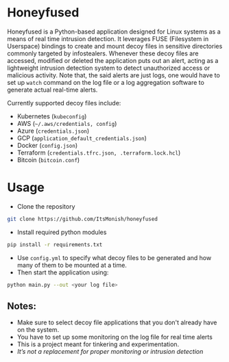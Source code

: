 # Honeyfused
Honeyfused is a Python-based application designed for Linux systems as a means of real time intrusion detection. It leverages FUSE (Filesystem in Userspace) bindings to create and mount decoy files in sensitive directories commonly targeted by infostealers. Whenever these decoy files are accessed, modified or deleted the application puts out an alert, acting as a lightweight intrusion detection system to detect unauthorized access or malicious activity. Note that, the said alerts are just logs, one would have to set up `watch` command on the log file or a log aggregation software to generate actual real-time alerts.

Currently supported decoy files include:
- Kubernetes (`kubeconfig`)
- AWS (`~/.aws/credentials, config`)
- Azure (`credentials.json`)
- GCP (`application_default_credentials.json`)
- Docker (`config.json`)
- Terraform (`credentials.tfrc.json, .terraform.lock.hcl`)
- Bitcoin (`bitcoin.conf`)

# Usage
- Clone the repository
```bash
git clone https://github.com/ItsMonish/honeyfused
```
- Install required python modules
```bash
pip install -r requirements.txt
```
- Use `config.yml` to specify what decoy files to be generated and how many of them to be mounted at a time.
- Then start the application using:
```bash
python main.py --out <your log file>
```

## Notes:
- Make sure to select decoy file applications that you don't already have on the system.
- You have to set up some monitoring on the log file for real time alerts
- This is a project meant for tinkering and experimentation.
- *It’s not a replacement for proper monitoring or intrusion detection*

